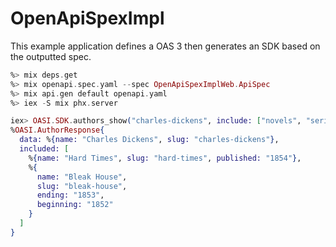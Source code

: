 # OpenApiSpexImpl

This example application defines a OAS 3 then generates an SDK based on the outputted spec.

```elixir
%> mix deps.get
%> mix openapi.spec.yaml --spec OpenApiSpexImplWeb.ApiSpec
%> mix api.gen default openapi.yaml
%> iex -S mix phx.server

iex> OASI.SDK.authors_show("charles-dickens", include: ["novels", "serials"])
%OASI.AuthorResponse{
  data: %{name: "Charles Dickens", slug: "charles-dickens"},
  included: [
    %{name: "Hard Times", slug: "hard-times", published: "1854"},
    %{
      name: "Bleak House",
      slug: "bleak-house",
      ending: "1853",
      beginning: "1852"
    }
  ]
}
```
